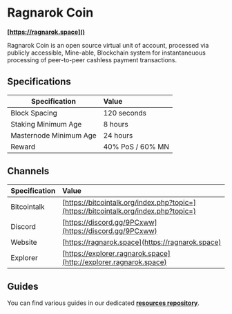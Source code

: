 # Ragnarok Coin
**[https://ragnarok.space]()**

Ragnarok Coin is an open source virtual unit of account, processed via publicly accessible, Mine-able, Blockchain system for instantaneuous processing of peer-to-peer cashless payment transactions.

## Specifications


| Specification          | Value             |
| ---------------------- |:------------------|
| Block Spacing          | 120 seconds       |
| Staking Minimum Age    | 8 hours           |
| Masternode Minimum Age | 24 hours          |
| Reward                 | 40% PoS / 60% MN  |

## Channels

| Specification | Value             |
| ------------- |:------------------|
| Bitcointalk   | [https://bitcointalk.org/index.php?topic=](https://bitcointalk.org/index.php?topic=)       |
| Discord       | [https://discord.gg/9PCxww](https://discord.gg/9PCxww) |
| Website       | [https://ragnarok.space](https://ragnarok.space) |
| Explorer      | [https://explorer.ragnarok.space](http://explorer.ragnarok.space)

## Guides
You can find various guides in our dedicated **[resources repository](https://github.com/ragnarokcoin/pos-resources)**.


